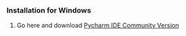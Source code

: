 ### Installation for Windows
1. Go here and download [Pycharm IDE Community Version](https://www.jetbrains.com/pycharm/download/#section=windows)
